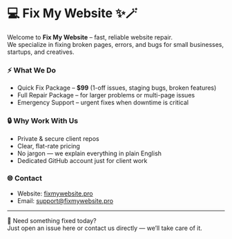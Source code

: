 # 💻 Fix My Website ✨🪄

Welcome to **Fix My Website** – fast, reliable website repair.  
We specialize in fixing broken pages, errors, and bugs for small businesses, startups, and creatives.  

### ⚡ What We Do
- Quick Fix Package – **$99** (1-off issues, staging bugs, broken features)  
- Full Repair Package – for larger problems or multi-page issues  
- Emergency Support – urgent fixes when downtime is critical  

### 🔒 Why Work With Us
- Private & secure client repos  
- Clear, flat-rate pricing  
- No jargon — we explain everything in plain English  
- Dedicated GitHub account just for client work  

### 🌐 Contact
- Website: [fixmywebsite.pro](https://fixmywebsite.pro)  
- Email: [support@fixmywebsite.pro](mailto:support@fixmywebsite.pro)  

---

🚀 Need something fixed today?  
Just open an issue here or contact us directly — we’ll take care of it.  
